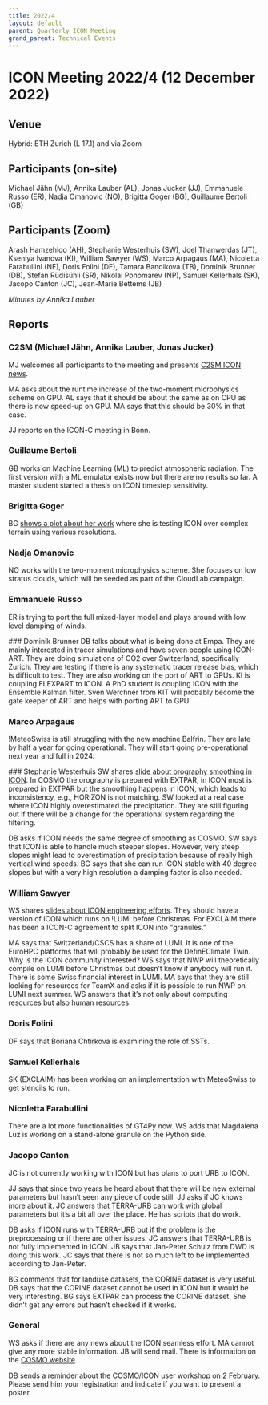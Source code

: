 ```yaml
---
title: 2022/4
layout: default
parent: Quarterly ICON Meeting
grand_parent: Technical Events
---
```

# ICON Meeting 2022/4 (12 December 2022)

## Venue
Hybrid: ETH Zurich (L 17.1) and via Zoom

## Participants (on-site)
Michael Jähn (MJ), Annika Lauber (AL), Jonas Jucker (JJ), Emmanuele Russo
 (ER), Nadja Omanovic (NO), Brigitta Goger (BG), Guillaume Bertoli (GB)

## Participants (Zoom)
Arash Hamzehloo (AH), Stephanie Westerhuis (SW), Joel Thanwerdas (JT), Kseniya Ivanova (KI), 
William Sawyer (WS), Marco Arpagaus (MA), Nicoletta Farabullini (NF), Doris Folini (DF), 
Tamara Bandikova (TB), Dominik Brunner (DB), Stefan Rüdisühli (SR), Nikolai Ponomarev (NP), 
Samuel Kellerhals (SK), Jacopo Canton (JC), Jean-Marie Bettems (JB)

_Minutes by Annika Lauber_

## Reports

### C2SM (Michael Jähn, Annika Lauber, Jonas Jucker)

MJ welcomes all participants to the meeting and presents [C2SM ICON news](https://polybox.ethz.ch/index.php/s/FGBBcXXYE5O6hFK).

MA asks about the runtime increase of the two-moment microphysics scheme on GPU.
AL says that it should be about the same as on CPU as there is now speed-up on GPU.
MA says that this should be 30% in that case.

JJ reports on the ICON-C meeting in Bonn.

### Guillaume Bertoli
GB works on Machine Learning (ML) to predict atmospheric radiation. The first version with a ML emulator exists now but there are no results so far. A master student started a thesis on ICON timestep sensitivity.

### Brigitta Goger
BG [shows a plot about her work](https://polybox.ethz.ch/index.php/s/ZpWPL5N9PJTEy6t) where she is testing ICON over complex terrain using various resolutions.

### Nadja Omanovic
NO works with the two-moment microphysics scheme. She focuses on low stratus clouds, which will be seeded as part of the CloudLab campaign.

### Emmanuele Russo
ER is trying to port the full mixed-layer model and plays around with low level damping of winds.

### Dominik Brunner
DB talks about what is being done at Empa. They are mainly interested in tracer simulations and have seven people using ICON-ART. They are doing simulations of CO2 over Switzerland, specifically Zurich. They are testing if there is any systematic tracer release bias, which is difficult to test. They are also working on the port of ART to GPUs. KI is coupling FLEXPART to ICON. A PhD student is coupling ICON with the Ensemble Kalman filter. Sven Werchner from KIT will probably become the gate keeper of ART and helps with porting ART to GPU.

### Marco Arpagaus
!MeteoSwiss is still struggling with the new machine Balfrin. They are late by half a year for going operational. They will start going pre-operational next year and full in 2024.

### Stephanie Westerhuis
SW shares [slide about orography smoothing in ICON](https://polybox.ethz.ch/index.php/s/ReSyMTX1VHRcLY5). In COSMO the orography is prepared with EXTPAR, in ICON most is prepared in EXTPAR but the smoothing happens in ICON, which leads to inconsistency, e.g., HORIZON is not matching.
SW looked at a real case where ICON highly overestimated the precipitation. They are still figuring out if there will be a change for the operational system regarding the filtering.

DB asks if ICON needs the same degree of smoothing as COSMO.
SW says that ICON is able to handle much steeper slopes. However, very steep slopes might lead to overestimation of precipitation because of really high vertical wind speeds.
BG says that she can run ICON stable with 40 degree slopes but with a very high resolution a damping factor is also needed.

### William Sawyer
WS shares [slides about ICON engineering efforts](https://polybox.ethz.ch/index.php/s/k0W4ZyBuTCGxOhY). They should have a version of ICON which runs on !LUMI before Christmas.
For EXCLAIM there has been a ICON-C agreement to split ICON into "granules."

MA says that Switzerland/CSCS has a share of LUMI. It is one of the EuroHPC platforms that will probably be used for the DefinEClimate Twin. Why is the ICON community interested?
WS says that NWP will theoretically compile on LUMI before Christmas but doesn’t know if anybody will run it. There is some Swiss financial interest in LUMI.
MA says that they are still looking for resources for TeamX and asks if it is possible to run NWP on LUMI next summer.
WS answers that it’s not only about computing resources but also human resources.

### Doris Folini
DF says that Boriana Chtirkova is examining the role of SSTs.

### Samuel Kellerhals
SK (EXCLAIM) has been working on an implementation with MeteoSwiss to get stencils to run. 

### Nicoletta Farabullini
There are a lot more functionalities of GT4Py now.
WS adds that Magdalena Luz is working on a stand-alone granule on the Python side.

### Jacopo Canton
JC is not currently working with ICON but has plans to port URB to ICON.

JJ says that since two years he heard about that there will be new external parameters but hasn’t seen any piece of code still. JJ asks if JC knows more about it.
JC answers that TERRA-URB can work with global parameters but it’s a bit all over the place. He has scripts that do work.

DB asks if ICON runs with TERRA-URB but if the problem is the preprocessing or if there are other issues.
JC answers that TERRA-URB is not fully implemented in ICON.
JB says that Jan-Peter Schulz from DWD is doing this work. 
JC says that there is not so much left to be implemented according to Jan-Peter.

BG comments that for landuse datasets, the CORINE dataset is very useful.
DB says that the CORINE dataset cannot be used in ICON but it would be very interesting. 
BG says EXTPAR can process the CORINE dataset. She didn’t get any errors but hasn’t checked if it works.

### General
WS asks if there are any news about the ICON seamless effort.
MA cannot give any more stable information.
JB will send mail. There is information on the [COSMO website](https://www.cosmo-model.org/content/tasks/workGroups/wg3b/default.htm).

DB sends a reminder about the COSMO/ICON user workshop on 2 February. Please send him your registration and indicate if you want to present a poster.
